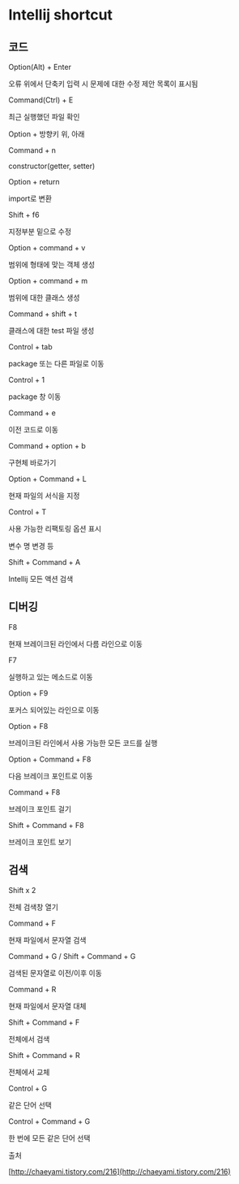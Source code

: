 # Intellij shortcut

## 코드

Option(Alt) + Enter

오류 위에서 단축키 입력 시 문제에 대한 수정 제안 목록이 표시됨

Command(Ctrl) + E

최근 실행했던 파일 확인

Option + 방향키 위, 아래

Command + n 

constructor(getter, setter)

Option + return 

import로 변환

Shift + f6 

지정부분 밑으로 수정

Option + command + v 

범위에 형태에 맞는 객체 생성

Option + command + m 

범위에 대한 클래스 생성

Command + shift + t 

클래스에 대한 test 파일 생성

Control + tab 

package 또는 다른 파일로 이동

Control + 1 

package 창 이동

Command + e 

이전 코드로 이동

Command + option + b 

구현체 바로가기

Option + Command + L

현재 파일의 서식을 지정

Control + T

사용 가능한 리팩토링 옵션 표시

변수 명 변경 등

Shift + Command + A

Intellij 모든 액션 검색

## 디버깅

F8

현재 브레이크된 라인에서 다름 라인으로 이동

F7

실행하고 있는 메소드로 이동

Option + F9

포커스 되어있는 라인으로 이동

Option + F8

브레이크된 라인에서 사용 가능한 모든 코드를 실행

Option + Command + F8

다음 브레이크 포인트로 이동

Command + F8

브레이크 포인트 걸기

Shift + Command + F8

브레이크 포인트 보기

## 검색

Shift x 2

전체 검색창 열기

Command + F

현재 파일에서 문자열 검색

Command + G / Shift + Command + G

검색된 문자열로 이전/이후 이동

Command + R 

현재 파일에서 문자열 대체

Shift + Command + F

전체에서 검색

Shift + Command + R

전체에서 교체

Control + G 

같은 단어 선택

Control + Command + G

한 번에 모든 같은 단어 선택

출처

[http://chaeyami.tistory.com/216](http://chaeyami.tistory.com/216)